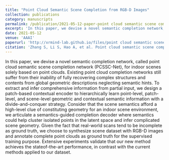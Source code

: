 ```yaml
---
title: "Point Cloud Semantic Scene Completion from RGB-D Images"
collection: publications
category: manuscripts
permalink: /publication/2021-05-12-paper-point cloud semantic scene completion from rgb-d images
excerpt: 'In this paper, we devise a novel semantic completion network, called point cloud semantic scene completion network (PCSSC-Net), for indoor scenes solely based on point clouds.'
date: 2021-05-12
venue: 'AAAI'
paperurl: 'http://xrmind-lab.github.io/files/point cloud semantic scene completion from rgb-d images.pdf'
citation: 'Zhang S, Li S, Hao A, et al. Point cloud semantic scene completion from rgb-d images[C]//Proceedings of the AAAI Conference on Artificial Intelligence. 2021, 35(4): 3385-3393.'
---
```


In this paper, we devise a novel semantic completion network, called point cloud semantic scene completion network (PCSSC-Net), for indoor scenes solely based on point clouds. Existing point cloud completion networks still suffer from their inability of fully recovering complex structures and contents from global geometric descriptions neglecting semantic hints. To extract and infer comprehensive information from partial input, we design a patch-based contextual encoder to hierarchically learn point-level, patch-level, and scene-level geometric and contextual semantic information with a divide-and-conquer strategy. Consider that the scene semantics afford a high-level clue of constituting geometry for an indoor scene environment, we articulate a semantics-guided completion decoder where semantics could help cluster isolated
points in the latent space and infer complicated scene geometry. Given the fact that real-world scans tend to be incomplete as ground truth, we choose to synthesize scene dataset with RGB-D images and annotate complete point clouds as ground truth for the supervised training purpose. Extensive experiments validate that our new method achieves the stateof-the-art performance, in contrast with the current methods applied to our dataset.
